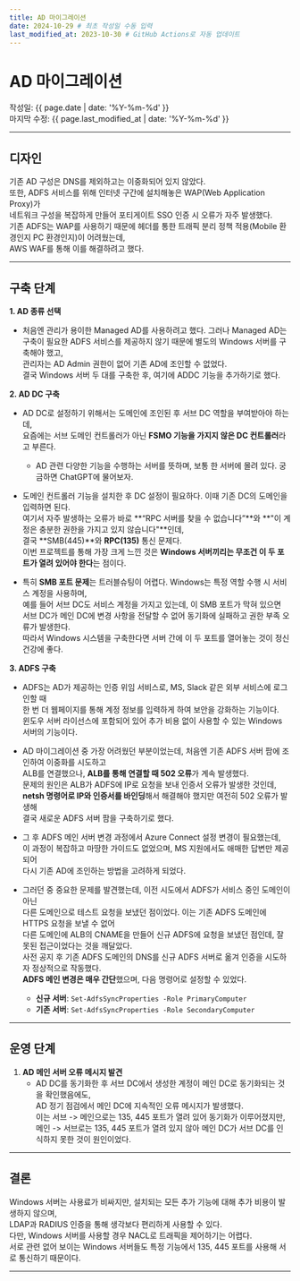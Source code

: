 ```yaml
---
title: AD 마이그레이션
date: 2024-10-29 # 최초 작성일 수동 입력
last_modified_at: 2023-10-30 # GitHub Actions로 자동 업데이트
---
```


# AD 마이그레이션

작성일: {{ page.date | date: '%Y-%m-%d' }}  
마지막 수정: {{ page.last_modified_at | date: '%Y-%m-%d' }}

---

## 디자인

기존 AD 구성은 DNS를 제외하고는 이중화되어 있지 않았다.  
또한, ADFS 서비스를 위해 인터넷 구간에 설치해놓은 WAP(Web Application Proxy)가  
네트워크 구성을 복잡하게 만들어 포티게이트 SSO 인증 시 오류가 자주 발생했다.  
기존 ADFS는 WAP를 사용하기 때문에 헤더를 통한 트래픽 분리 정책 적용(Mobile 환경인지 PC 환경인지)이 어려웠는데,  
AWS WAF를 통해 이를 해결하려고 했다.

---

## 구축 단계

**1. AD 종류 선택**  
   - 처음엔 관리가 용이한 Managed AD를 사용하려고 했다. 그러나 Managed AD는  
     구축이 필요한 ADFS 서비스를 제공하지 않기 때문에 별도의 Windows 서버를 구축해야 했고,  
     관리자는 AD Admin 권한이 없어 기존 AD에 조인할 수 없었다.  
     결국 Windows 서버 두 대를 구축한 후, 여기에 ADDC 기능을 추가하기로 했다.

**2. AD DC 구축**  
   - AD DC로 설정하기 위해서는 도메인에 조인된 후 서브 DC 역할을 부여받아야 하는데,  
     요즘에는 서브 도메인 컨트롤러가 아닌 **FSMO 기능을 가지지 않은 DC 컨트롤러**라고 부른다.
       - AD 관련 다양한 기능을 수행하는 서버를 뜻하며, 보통 한 서버에 몰려 있다. 궁금하면 ChatGPT에 물어보자. 

   - 도메인 컨트롤러 기능을 설치한 후 DC 설정이 필요하다. 이때 기존 DC의 도메인을 입력하면 된다.  
     여기서 자주 발생하는 오류가 바로 **“RPC 서버를 찾을 수 없습니다”**와 **"이 계정은 충분한 권한을 가지고 있지 않습니다"**인데,  
     결국 **SMB(445)**와 **RPC(135)** 통신 문제다.  
     이번 프로젝트를 통해 가장 크게 느낀 것은 **Windows 서버끼리는 무조건 이 두 포트가 열려 있어야 한다**는 점이다.

   - 특히 **SMB 포트 문제**는 트러블슈팅이 어렵다. Windows는 특정 역할 수행 시 서비스 계정을 사용하며,  
     예를 들어 서브 DC도 서비스 계정을 가지고 있는데, 이 SMB 포트가 막혀 있으면  
     서브 DC가 메인 DC에 변경 사항을 전달할 수 없어 동기화에 실패하고 권한 부족 오류가 발생한다.  
     따라서 Windows 시스템을 구축한다면 서버 간에 이 두 포트를 열어놓는 것이 정신건강에 좋다.

**3. ADFS 구축**  
   - ADFS는 AD가 제공하는 인증 위임 서비스로, MS, Slack 같은 외부 서비스에 로그인할 때  
     한 번 더 웹페이지를 통해 계정 정보를 입력하게 하여 보안을 강화하는 기능이다.  
     윈도우 서버 라이선스에 포함되어 있어 추가 비용 없이 사용할 수 있는 Windows 서버의 기능이다.

   - AD 마이그레이션 중 가장 어려웠던 부분이었는데, 처음엔 기존 ADFS 서버 팜에 조인하여 이중화를 시도하고  
     ALB를 연결했으나, **ALB를 통해 연결할 때 502 오류**가 계속 발생했다.  
     문제의 원인은 ALB가 ADFS에 IP로 요청을 보내 인증서 오류가 발생한 것인데,  
     **netsh 명령어로 IP와 인증서를 바인딩**해서 해결해야 했지만 여전히 502 오류가 발생해  
     결국 새로운 ADFS 서버 팜을 구축하기로 했다.

   - 그 후 ADFS 메인 서버 변경 과정에서 Azure Connect 설정 변경이 필요했는데,  
     이 과정이 복잡하고 마땅한 가이드도 없었으며, MS 지원에서도 애매한 답변만 제공되어  
     다시 기존 AD에 조인하는 방법을 고려하게 되었다.

   - 그러던 중 중요한 문제를 발견했는데, 이전 시도에서 ADFS가 서비스 중인 도메인이 아닌  
     다른 도메인으로 테스트 요청을 보냈던 점이었다. 이는 기존 ADFS 도메인에 HTTPS 요청을 보낼 수 없어  
     다른 도메인에 ALB의 CNAME을 만들어 신규 ADFS에 요청을 보냈던 점인데, 잘못된 접근이었다는 것을 깨달았다.  
     사전 공지 후 기존 ADFS 도메인의 DNS를 신규 ADFS 서버로 옮겨 인증을 시도하자 정상적으로 작동했다.  
     **ADFS 메인 변경은 매우 간단**했으며, 다음 명령어로 설정할 수 있었다.

     - **신규 서버**: `Set-AdfsSyncProperties -Role PrimaryComputer`
     - **기존 서버**: `Set-AdfsSyncProperties -Role SecondaryComputer`

---

## 운영 단계

1. **AD 메인 서버 오류 메시지 발견**  
   - AD DC를 동기화한 후 서브 DC에서 생성한 계정이 메인 DC로 동기화되는 것을 확인했음에도,  
     AD 정기 점검에서 메인 DC에 지속적인 오류 메시지가 발생했다.  
     이는 서브 -> 메인으로는 135, 445 포트가 열려 있어 동기화가 이루어졌지만,  
     메인 -> 서브로는 135, 445 포트가 열려 있지 않아 메인 DC가 서브 DC를 인식하지 못한 것이 원인이었다.

---

## 결론

Windows 서버는 사용료가 비싸지만, 설치되는 모든 추가 기능에 대해 추가 비용이 발생하지 않으며,  
LDAP과 RADIUS 인증을 통해 생각보다 편리하게 사용할 수 있다.  
다만, Windows 서버를 사용할 경우 NACL로 트래픽을 제어하기는 어렵다.  
서로 관련 없어 보이는 Windows 서버들도 특정 기능에서 135, 445 포트를 사용해 서로 통신하기 때문이다.

---
